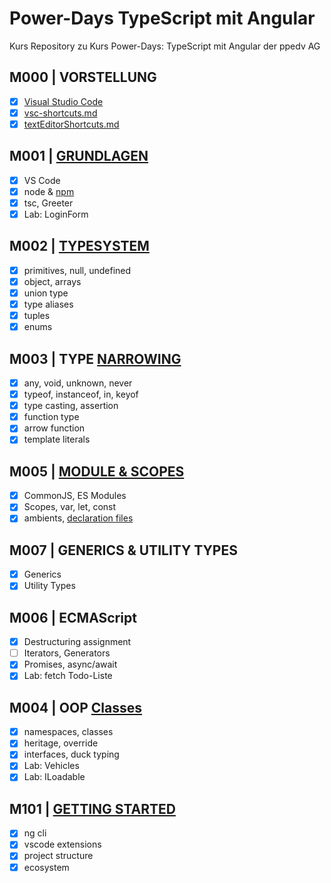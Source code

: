 # Power-Days TypeScript mit Angular

Kurs Repository zu Kurs Power-Days: TypeScript mit Angular der ppedv AG

## M000 | VORSTELLUNG

-   [x] [Visual Studio Code](https://code.visualstudio.com/)
-   [x] [vsc-shortcuts.md](SHORTCUTS-VSCODE.md)
-   [x] [textEditorShortcuts.md](SHORTCUTS-EDITOR.md)

## M001 | [GRUNDLAGEN](https://www.typescriptlang.org/docs/handbook/2/basic-types.html)

-   [x] VS Code
-   [x] node & [npm](https://www.npmjs.com/)
-   [x] tsc, Greeter
-   [x] Lab: LoginForm

<!-- LAB
  # Aufgabe 'login form'

  Erstellen Sie eine Mini-Anwendung, die nach einem Benutzernamen und nach einem Passwort fragt und dann den Benutzer begrüßt.
  Jedes Passwort wird erstmal akzeptiert.
  Viel Erfolg!
-->

## M002 | [TYPESYSTEM](https://www.typescriptlang.org/docs/handbook/2/everyday-types.html)

-   [x] primitives, null, undefined
-   [x] object, arrays
-   [x] union type
-   [x] type aliases
-   [x] tuples
-   [x] enums

## M003 | TYPE [NARROWING](https://www.typescriptlang.org/docs/handbook/2/narrowing.html)

-   [x] any, void, unknown, never
-   [x] typeof, instanceof, in, keyof
-   [x] type casting, assertion
-   [x] function type
-   [x] arrow function
-   [x] template literals

## M005 | [MODULE & SCOPES](https://www.typescriptlang.org/docs/handbook/modules/theory.html)

-   [x] CommonJS, ES Modules
-   [x] Scopes, var, let, const
-   [x] ambients, [declaration files](https://www.typescriptlang.org/docs/handbook/declaration-files/by-example.html#handbook-content)

## M007 | GENERICS & UTILITY TYPES

-   [x] Generics
-   [x] Utility Types

## M006 | ECMAScript

-   [x] Destructuring assignment
-   [ ] Iterators, Generators
-   [x] Promises, async/await
-   [x] Lab: fetch Todo-Liste

<!-- LAB
  Holen Sie von der Seite http://jsonplaceholder.typicode.com/
  alle Todos mit dem Code

  fetch('https://jsonplaceholder.typicode.com/todos')
    .then(response => response.json())
    .then(json => console.log(json))

  Die geholten Daten müssen einem Array mit Elementen von einem vorgegebenen Interfacetyp entsprechen.

  Geben Sie die Titel der Todos in einer Liste aus.
-->

## M004 | OOP [Classes](https://www.typescriptlang.org/docs/handbook/2/classes.html)

-   [x] namespaces, classes
-   [x] heritage, override
-   [x] interfaces, duck typing
-   [x] Lab: Vehicles
-   [x] Lab: ILoadable

<!-- LAB
  Programmieren Sie eine öffentliche Transportmittel-Klasse mit folgenden Eigenschaften (Properties):
  -  Modell
  -  Maximal-Geschwindigkeit
  -  Preis
  # -  Aktuelle Geschwindigkeit
  -  Zustand (aus/an)
  und folgenden Methoden:
  -  Beschleunige: Erhöht die Geschwindigkeit, darf aber Maximal-Geschwindigkeit nicht überschreiten
  -  Bremse: Setzt die Geschwindigkeit runter, darf aber in den Minus-Bereich nicht reingehen
  -  StarteMotor: Wechselt von Zustand aus zu an
  -  StoppeMotor: Wechselt von Zustand an zu aus
  -  BeschreibeMich: Gibt Informationen über das Transportmittel als String zurück
  Überlegen Sie welche Datentypen die Eigenschaften am besten abbilden und welche Zugriffsmodifizierer (public/ private) geeignet sind. Programmieren Sie zudem einen oder mehrere Konstruktoren.

  Legen Sie eine Instanz der Klasse Transport im FuhrparkKonsument an. Rufen Sie die Methode ‚BeschreibeMich‘ auf.
-->

<!-- LAB
  Implementieren Sie ein Interface, welches die Fähigkeit eines Transportmittels beschreibt,
  andere Transportmittel mitzutransportieren (z.B. Schiffe die Autos transportieren).
  Überlegen Sie, welche Methoden so eine Klasse implementieren sollte und
  implementieren Sie dann für die Klassen Schiff und Flugzeug das Interface.
  Erweitern Sie die Klassen Schiff und Flugzeug zudem so, dass es ein Transportmittel-Objekt aufnehmen und
  in seiner BeschreibeMich()-Methode Informationen darüber ausgeben kann.

  Schreiben Sie danach eine neue Methode, welche als Parameter zwei Transportmittelobjekte übernimmt und
  nach Prüfung der Interfaces entweder ein Objekt auf das andere belädt oder eine Fehlermeldung ausgibt.
-->

## M101 | [GETTING STARTED](https://angular.io/guide/setup-local)

-   [x] ng cli
-   [x] vscode extensions
-   [x] project structure
-   [x] ecosystem
